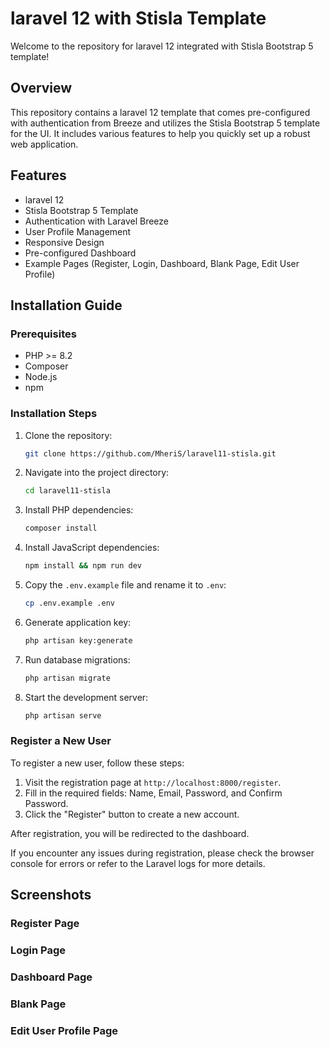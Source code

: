 # laravel 12 with Stisla Template

Welcome to the repository for laravel 12 integrated with Stisla Bootstrap 5 template!

## Overview
This repository contains a laravel 12 template that comes pre-configured with authentication from Breeze and utilizes the Stisla Bootstrap 5 template for the UI. It includes various features to help you quickly set up a robust web application.

## Features
- laravel 12
- Stisla Bootstrap 5 Template
- Authentication with Laravel Breeze
- User Profile Management
- Responsive Design
- Pre-configured Dashboard
- Example Pages (Register, Login, Dashboard, Blank Page, Edit User Profile)

## Installation Guide

### Prerequisites
- PHP >= 8.2
- Composer
- Node.js
- npm

### Installation Steps
1. Clone the repository:
    ```bash
    git clone https://github.com/MheriS/laravel11-stisla.git
    ```

2. Navigate into the project directory:
    ```bash
    cd laravel11-stisla
    ```

3. Install PHP dependencies:
    ```bash
    composer install
    ```

4. Install JavaScript dependencies:
    ```bash
    npm install && npm run dev
    ```

5. Copy the `.env.example` file and rename it to `.env`:
    ```bash
    cp .env.example .env
    ```

6. Generate application key:
    ```bash
    php artisan key:generate
    ```

7. Run database migrations:
    ```bash
    php artisan migrate
    ```

8. Start the development server:
    ```bash
    php artisan serve
    ```

### Register a New User
To register a new user, follow these steps:

1. Visit the registration page at `http://localhost:8000/register`.
2. Fill in the required fields: Name, Email, Password, and Confirm Password.
3. Click the "Register" button to create a new account.

After registration, you will be redirected to the dashboard.

If you encounter any issues during registration, please check the browser console for errors or refer to the Laravel logs for more details.

## Screenshots

### Register Page
<!-- ![Register Page](img/register.png "Register Page") -->

### Login Page
<!-- ![Login Page](img/login.png "Login Page") -->

### Dashboard Page
<!-- ![Dashboard Page](img/dashboard.png "Dashboard Page") -->

### Blank Page
<!-- ![Blank Page](img/blank.png "Blank Page") -->

### Edit User Profile Page
<!-- ![Edit User Profile Page](img/edit.png "Edit User Profile Page") -->
